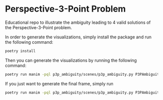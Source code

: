 # Perspective-3-Point Problem

Educational repo to illustrate the ambiguity leading to 4 valid solutions of the Perspective-3-Point problem.

In order to generate the visualizations, simply install the package and run the following command:

```bash
poetry install
```

Then you can generate the visualizations by running the following command:

```bash
poetry run manim -pql p3p_ambiguity/scenes/p3p_ambiguity.py P3PAmbiguity
```

If you just want to generate the final frame, simply run

```bash
poetry run manim -pql p3p_ambiguity/scenes/p3p_ambiguity.py P3PAmbiguity -s
```

